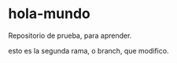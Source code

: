 # hola-mundo
Repositorio de prueba, para aprender.

esto es la segunda rama, o branch, que modifico.
